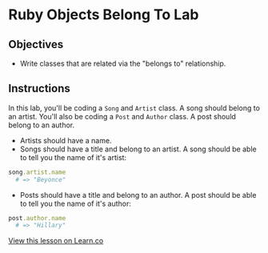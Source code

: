 
# Ruby Objects Belong To Lab

## Objectives

* Write classes that are related via the "belongs to" relationship. 

## Instructions

In this lab, you'll be coding a `Song` and `Artist` class. A song should belong to an artist. You'll also be coding a `Post` and `Author` class. A post should belong to an author. 

* Artists should have a name. 
* Songs should have a title and belong to an artist. A song should be able to tell you the name of it's artist:

```ruby
song.artist.name
  # => "Beyonce"
```

* Posts should have a title and belong to an author. A post should be able to tell you the name of it's author:

```ruby
post.author.name
  # => "Hillary"
```

<a href='https://learn.co/lessons/ruby-objects-belong-to-lab' data-visibility='hidden'>View this lesson on Learn.co</a>
